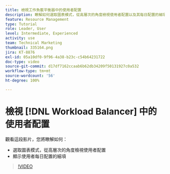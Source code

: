 ```yaml
---
title: 檢視工作負載平衡器中的使用者配置
description: 瞭解如何選取圖表模式，從高層次的角度檢視使用者配置以及其每日配置的細項。
feature: Resource Management
type: Tutorial
role: Leader, User
level: Intermediate, Experienced
activity: use
team: Technical Marketing
thumbnail: 335164.png
jira: KT-8876
exl-id: 05a10df0-9f96-4a38-b23c-c54b64231722
doc-type: video
source-git-commit: d17df7162ccaab6b62db34209f50131927c0a532
workflow-type: tm+mt
source-wordcount: '56'
ht-degree: 100%

---
```


# 檢視 [!DNL Workload Balancer] 中的使用者配置

觀看這段影片，您將瞭解如何：

* 選取圖表模式，從高層次的角度檢視使用者配置
* 顯示使用者每日配置的細項

>[!VIDEO](https://video.tv.adobe.com/v/335164/?quality=12&learn=on&enablevpops)
